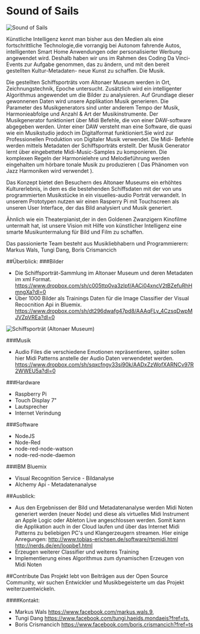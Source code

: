 # Sound of Sails
![Sound of Sails](https://scontent-vie1-1.xx.fbcdn.net/v/t35.0-12/14975800_10208041071441421_70397208_o.jpg?oh=eff3e53040e79d041c1e34db6bac182d&oe=5822471F "Gesamtkunstwerk")

Künstliche Intelligenz kennt man bisher aus den Medien als eine fortschrittliche Technologie,die vorrangig bei Autonom fahrende Autos, intelligenten Smart Home Anwendungen oder personalisierter Werbung angewendet wird. Deshalb haben wir uns im Rahmen des Coding Da Vinci-Events zur Aufgabe genommen, das zu ändern, und mit den bereit gestellten Kultur-Metadaten- neue Kunst zu schaffen. Die Musik.

Die gestellten Schiffsporträts vom Altonaer Museum werden in Ort, Zeichnungstechnik, Epoche untersucht. Zusätzlich wird ein intelligenter Algorithmus angewendet um die Bilder zu analysieren. Auf Grundlage dieser gewonnenen Daten wird unsere Applikation Musik generieren. Die Parameter des Musikgenerators sind unter anderem Tempo der Musik, Harmonieabfolge und Anzahl & Art der Musikinstrumente. Der Musikgenerator funktioniert über Midi Befehle, die von einer DAW-software abgegeben werden. Unter einer DAW versteht man eine Software, die quasi wie ein Musikstudio jedoch im Digitalformat funktioniert.Sie wird zur Professionellen Produktion von Digitaler Musik verwendet. Die Midi- Befehle werden mittels Metadaten der Schiffsporträts erstellt. Der Musik Generator lernt über eingebettete Midi-Music-Samples zu komponieren. Die komplexen Regeln der Harmonielehre und Melodieführung werden eingehalten um hörbare tonale Musik zu produzieren ( Das Phänomen von Jazz Harmoniken wird verwendet ).

Das Konzept bietet den Besuchern des Altonaer Museums ein erhöhtes Kulturerlebnis, in dem es die bestehenden Schiffsdaten mit der von uns programmierten Musikstücke in ein visuelles-audio Porträt verwandelt. In unserem Prototypen nutzen wir einen Rasperry Pi mit Touchscreen als unseren User Interface, der das Bild analysiert und Musik generiert.

Ähnlich wie ein Theaterpianist,der in den Goldenen Zwanzigern Kinofilme untermalt hat, ist unsere Vision mit Hilfe von künstlicher Intelligenz eine smarte Musikuntermalung für Bild und Film zu schaffen.

Das passionierte Team besteht aus Musikliebhabern und Programmierern: Markus Wals, Tungi Dang, Boris Crismancich


##Überblick:
###Bilder
* Die Schiffsporträt-Sammlung im Altonaer Museum und deren Metadaten im xml Format.
https://www.dropbox.com/sh/c005ttp0va3zlpf/AACi04xncV2tBZefuRhHmngXa?dl=0
* Über 1000 Bilder als Trainings Daten für die Image Classifier der Visual Recocnition Api in Bluemix.
https://www.dropbox.com/sh/dt296dwafg47pd8/AAAqFLy_4CzsqDwpMJVZpVREa?dl=0

![Schiffsporträt (Altonaer Museum)](https://codingdavinci.de/img/daten/AB05260-edit.jpg "Schiffsporträt (Altonaer Museum)")

###Musik
* Audio Files die verschiedene Emotionen repräsentieren, später sollen hier Midi Patterns anstelle der Audio Daten verwendetet werden.
https://www.dropbox.com/sh/sqxcfngy33si90k/AADxZzWofXARNCv97R2WWEU5a?dl=0

###Hardware
* Raspberry Pi
* Touch Display 7"
* Lautsprecher
* Internet Verindung

###Software
* NodeJS
* Node-Red
* node-red-node-watson
* node-red-node-daemon

###IBM Bluemix
* Visual Recognition Service - Bildanalyse
* Alchemy Api - Metadatenanalyse


##Ausblick:
* Aus den Ergebnissen der Bild und Metadatenanalyse werden Midi Noten generiert werden (neuer Node) und diese als virtuelles Midi Instrument an Apple Logic oder Ableton Live angeschlossen werden. Somit kann die Applikation auch in der Cloud laufen und über das Internet Midi Patterns zu beliebigen PC's und Klangerzeugern streamen. Hier einige Anregungen: http://www.tobias-erichsen.de/software/rtpmidi.html http://nerds.de/en/loopbe1.html
* Erzeugen weiterer Classifier und weiteres Training 
* Implementierung eines Algorithmus zum dynamischen Erzeugen von Midi Noten


##Contribute
Das Projekt lebt von Beiträgen aus der Open Source Community, wir suchen Entwickler und Musikbegeisterte um das Projekt weiterzuentwickeln. 

####Kontakt:
* Markus Wals https://www.facebook.com/markus.wals.9,
* Tungi Dang https://www.facebook.com/tungi.haeids.mondaeis?fref=ts, 
* Boris Crismancich https://www.facebook.com/boris.crismancich?fref=ts

